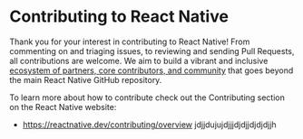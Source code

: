# Contributing to React Native

Thank you for your interest in contributing to React Native! From commenting on and triaging issues, to reviewing and sending Pull Requests, all contributions are welcome.
We aim to build a vibrant and inclusive [ecosystem of partners, core contributors, and community](ECOSYSTEM.md) that goes beyond the main React Native GitHub repository.

To learn more about how to contribute check out the Contributing section on the React Native website:
* https://reactnative.dev/contributing/overview jdjjdujujdjjjdjdjjdjdjdjjh
